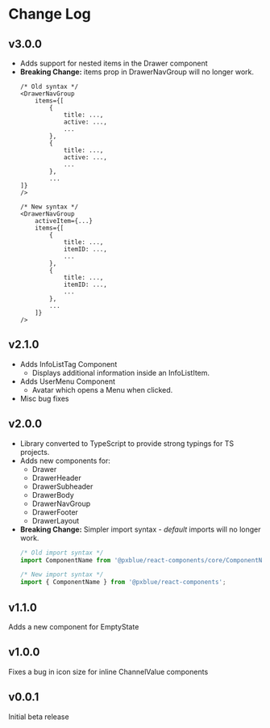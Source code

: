 # Change Log

## v3.0.0
- Adds support for nested items in the Drawer component
- **Breaking Change:** items prop in DrawerNavGroup will no longer work.
    ```tsx
    /* Old syntax */
    <DrawerNavGroup 
        items={[
            { 
                title: ..., 
                active: ...,
                ...
            },
            { 
                title: ..., 
                active: ...,
                ...
            },
            ...
    ]}
    />
    
    /* New syntax */
    <DrawerNavGroup 
      	activeItem={...}
        items={[
            { 
                title: ..., 
              	itemID: ...,
                ...
            },
            { 
                title: ..., 
                itemID: ...,
                ...
            },
            ...
        ]}
    />
    ```

## v2.1.0
- Adds InfoListTag Component
    - Displays additional information inside an InfoListItem.
- Adds UserMenu Component
    - Avatar which opens a Menu when clicked.
- Misc bug fixes

## v2.0.0
- Library converted to TypeScript to provide strong typings for TS projects.
- Adds new components for:
    - Drawer
    - DrawerHeader
    - DrawerSubheader
    - DrawerBody
    - DrawerNavGroup
    - DrawerFooter
    - DrawerLayout
- **Breaking Change:** Simpler import syntax - _default_ imports will no longer work.
    ```typescript
    /* Old import syntax */
    import ComponentName from '@pxblue/react-components/core/ComponentName';

    /* New import syntax */
    import { ComponentName } from '@pxblue/react-components';
    ```

## v1.1.0
Adds a new component for EmptyState

## v1.0.0 
Fixes a bug in icon size for inline ChannelValue components

## v0.0.1
Initial beta release
